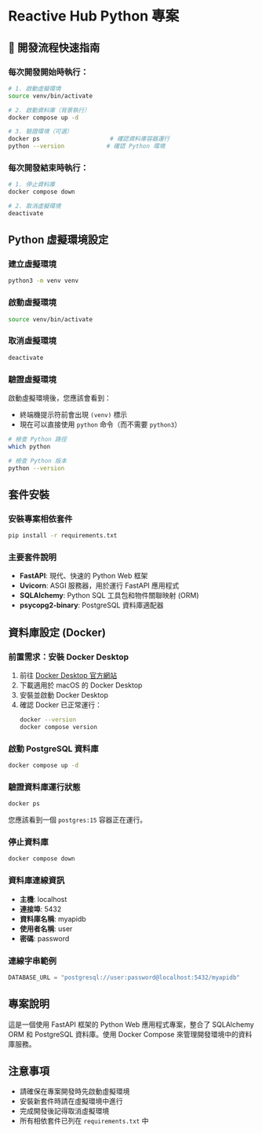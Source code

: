 # Reactive Hub Python 專案

## 🚀 開發流程快速指南

### 每次開發開始時執行：
```bash
# 1. 啟動虛擬環境
source venv/bin/activate

# 2. 啟動資料庫（背景執行）
docker compose up -d

# 3. 驗證環境（可選）
docker ps                    # 確認資料庫容器運行
python --version            # 確認 Python 環境
```

### 每次開發結束時執行：
```bash
# 1. 停止資料庫
docker compose down

# 2. 取消虛擬環境
deactivate
```

## Python 虛擬環境設定

### 建立虛擬環境
```bash
python3 -m venv venv
```

### 啟動虛擬環境
```bash
source venv/bin/activate
```

### 取消虛擬環境
```bash
deactivate
```

### 驗證虛擬環境
啟動虛擬環境後，您應該會看到：
- 終端機提示符前會出現 `(venv)` 標示
- 現在可以直接使用 `python` 命令（而不需要 `python3`）

```bash
# 檢查 Python 路徑
which python

# 檢查 Python 版本
python --version
```

## 套件安裝

### 安裝專案相依套件
```bash
pip install -r requirements.txt
```

### 主要套件說明
- **FastAPI**: 現代、快速的 Python Web 框架
- **Uvicorn**: ASGI 服務器，用於運行 FastAPI 應用程式
- **SQLAlchemy**: Python SQL 工具包和物件關聯映射 (ORM)
- **psycopg2-binary**: PostgreSQL 資料庫適配器

## 資料庫設定 (Docker)

### 前置需求：安裝 Docker Desktop
1. 前往 [Docker Desktop 官方網站](https://www.docker.com/products/docker-desktop/)
2. 下載適用於 macOS 的 Docker Desktop
3. 安裝並啟動 Docker Desktop
4. 確認 Docker 已正常運行：
   ```bash
   docker --version
   docker compose version
   ```

### 啟動 PostgreSQL 資料庫
```bash
docker compose up -d
```

### 驗證資料庫運行狀態
```bash
docker ps
```
您應該看到一個 `postgres:15` 容器正在運行。

### 停止資料庫
```bash
docker compose down
```

### 資料庫連線資訊
- **主機**: localhost
- **連接埠**: 5432
- **資料庫名稱**: myapidb
- **使用者名稱**: user
- **密碼**: password

### 連線字串範例
```python
DATABASE_URL = "postgresql://user:password@localhost:5432/myapidb"
```

## 專案說明
這是一個使用 FastAPI 框架的 Python Web 應用程式專案，整合了 SQLAlchemy ORM 和 PostgreSQL 資料庫。使用 Docker Compose 來管理開發環境中的資料庫服務。

## 注意事項
- 請確保在專案開發時先啟動虛擬環境
- 安裝新套件時請在虛擬環境中進行
- 完成開發後記得取消虛擬環境
- 所有相依套件已列在 `requirements.txt` 中 